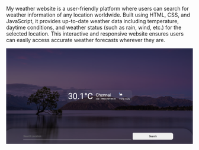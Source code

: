 My weather website is a user-friendly platform where users can search for weather information of any location worldwide. Built using HTML, CSS, and JavaScript, it provides up-to-date weather data including temperature, daytime conditions, and weather status (such as rain, wind, etc.) for the selected location. This interactive and responsive website ensures users can easily access accurate weather forecasts wherever they are.

![Landing page Screenshot](https://github.com/Sushanksah/WeatherApp/blob/main/Landing%20page%20ss.png?raw=true)
